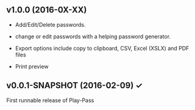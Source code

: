 v1.0.0 (2016-0X-XX)
-------------------

* Add/Edit/Delete passwords.
 * change or edit passwords with a helping password generator.
 
* Export options include copy to clipboard, CSV, Excel (XSLX) and PDF files

* Print preview

v0.0.1-SNAPSHOT (2016-02-09) ✓
------------------------

First runnable release of Play-Pass
